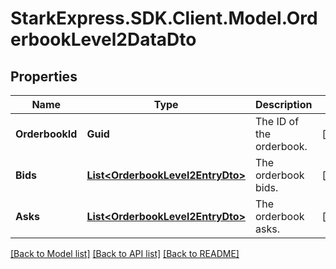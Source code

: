 # StarkExpress.SDK.Client.Model.OrderbookLevel2DataDto

## Properties

Name | Type | Description | Notes
------------ | ------------- | ------------- | -------------
**OrderbookId** | **Guid** | The ID of the orderbook. | [optional] 
**Bids** | [**List&lt;OrderbookLevel2EntryDto&gt;**](OrderbookLevel2EntryDto.md) | The orderbook bids. | [optional] 
**Asks** | [**List&lt;OrderbookLevel2EntryDto&gt;**](OrderbookLevel2EntryDto.md) | The orderbook asks. | [optional] 

[[Back to Model list]](../README.md#documentation-for-models) [[Back to API list]](../README.md#documentation-for-api-endpoints) [[Back to README]](../README.md)


